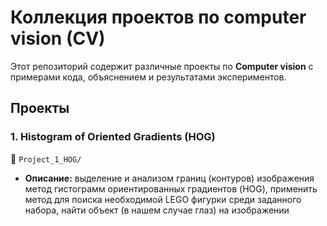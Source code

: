 # Коллекция проектов по computer vision (CV)  

Этот репозиторий содержит различные проекты по **Computer vision** с примерами кода, объяснением и результатами экспериментов.  


## Проекты  

### 1. Histogram of Oriented Gradients (HOG)
📁 `Project_1_HOG/`  
- **Описание:** выделение и анализом границ (контуров) изображения метод гистограмм ориентированных градиентов (HOG), применить метод для поиска необходимой LEGO фигурки среди заданного набора, найти объект (в нашем случае глаз) на изображении